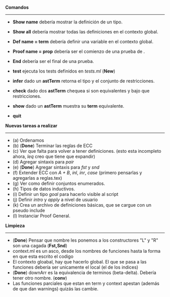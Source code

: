 **Comandos**
***
   * **Show name** debería mostrar la definición de un tipo.
   * **Show all** debería mostrar todas las definiciones en el contexto global.
   * **Def name = term** debería definir una variable en el contexto global.
   * **Proof name = prop** debería ser el comienzo de una prueba de <prop>.
   * **End** debería ser el final de una prueba.
  
   * **test** ejecuta los tests definidos en *tests.ml* (**New**)

   * **infer** dado un **astTerm** retorna el tipo y el conjunto de restricciones.
   * **check** dado dos **astTerm** chequea si son equivalentes y bajo que restricciones.
   * **show** dado un **astTerm** muestra su **term** equivalente.
   * **quit**              


**Nuevas tareas a realizar**
***

  * (a) Ordenamos
  * (b) (**Done**) Terminar las reglas de ECC
  * (c) Ver que falta para volver a tener definiciones. (esto esta incompleto ahora, *leq* creo que tiene que expandir)
  * (d) Agregar sintaxis para *pair*
  * (e) (**Done**) Agregar sintaxis para *fst* y *snd*
  * (f) Extender ECC con *A + B*, *inl*, *inr*, *case* (primero pensarlas y agregarlas a reglas.tex)
  * (g) Ver como definir conjuntos enumerados.
  * (h) Tipos de datos inductivos.
  * (i) Definir un tipo *goal* para hacerlo visible al script
  * (j) Definir *intro* y *apply* a nivel de usuario
  * (k) Crea un archivo de definiciones básicas, que se cargue con un pseudo include
  * (l) Instanciar Proof General.


**Limpieza**
***
   * (**Done**) Pensar que nombre les ponemos a los constructores "L" y "R" son una cagada (**Fst,Snd**)
   * context.ml es un asco, desde los nombres de funciones hasta la forma en que esta escrito el codigo
   * El contexto gloabal, hay que hacerlo global. El que se pasa a las funciones debería ser unicamente el local (el de los indices)
   * (**Done**) downArr es la equivalencia de terminos (beta-delta). Debería tener otro nombre. (**conv**)
   * Las funciones parciales que estan en term y context apestan (además de que dan warnings) quizás las cambie.
